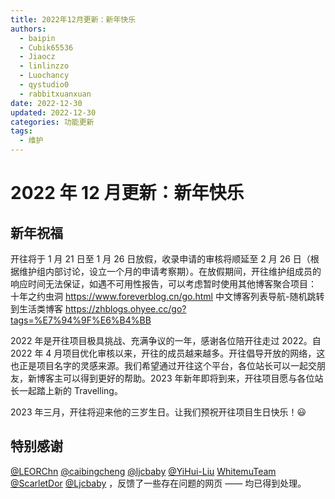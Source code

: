 ```yaml
---
title: 2022年12月更新：新年快乐
authors:
  - baipin
  - Cubik65536
  - Jiaocz
  - linlinzzo
  - Luochancy
  - qystudio0
  - rabbitxuanxuan
date: 2022-12-30
updated: 2022-12-30
categories: 功能更新
tags:
  - 维护
---
```


# 2022 年 12 月更新：新年快乐

## 新年祝福

开往将于 1 月 21 日至 1 月 26 日放假，收录申请的审核将顺延至 2 月 26 日（根据维护组内部讨论，设立一个月的申请考察期）。在放假期间，开往维护组成员的响应时间无法保证，如遇不可用性报告，可以考虑暂时使用其他博客聚合项目：
十年之约虫洞 <https://www.foreverblog.cn/go.html>
中文博客列表导航-随机跳转到生活类博客 <https://zhblogs.ohyee.cc/go?tags=%E7%94%9F%E6%B4%BB>

2022 年是开往项目极具挑战、充满争议的一年，感谢各位陪开往走过 2022。自 2022 年 4 月项目优化审核以来，开往的成员越来越多。开往倡导开放的网络，这也正是项目名字的灵感来源。我们希望通过开往这个平台，各位站长可以一起交朋友，新博客主可以得到更好的帮助。2023 年新年即将到来，开往项目愿与各位站长一起踏上新的 Travelling。

2023 年三月，开往将迎来他的三岁生日。让我们预祝开往项目生日快乐！😃

## 特别感谢

[@LEORChn](https://github.com/LEORChn) [@caibingcheng](https://github.com/caibingcheng) [@ljcbaby](https://github.com/ljcbaby) [@YiHui-Liu](https://github.com/YiHui-Liu) [WhitemuTeam](https://github.com/WhitemuTeam) [@ScarletDor](https://github.com/ScarletDor) [@Ljcbaby](https://github.com/ljcbaby) ，反馈了一些存在问题的网页 —— 均已得到处理。
